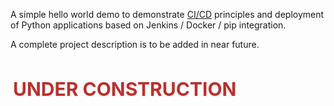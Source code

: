<p>A simple hello world demo to demonstrate <a href="https://www.atlassian.com/continuous-delivery/principles/continuous-integration-vs-delivery-vs-deployment" rel="noopener noreferrer" target="_blank">CI/CD</a> principles and deployment of Python applications
    based on Jenkins / Docker / pip integration. &nbsp; &nbsp;</p>
<p>A complete project description is to be added in near future.</p>
<p><br></p>
<p><span style="color: rgb(184, 49, 47);">&nbsp;</span><strong><span style="font-size: 30px; color: rgb(184, 49, 47);">UNDER CONSTRUCTION</span></strong></p>
